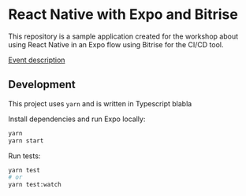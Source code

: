 # React Native with Expo and Bitrise

This repository is a sample application created for the workshop about using React Native in an Expo flow using Bitrise for the CI/CD tool.

[Event description](https://benestudio.co/workshops/ci-cd-workshop-react-native-automated-tests/)

## Development

This project uses `yarn` and is written in Typescript blabla

Install dependencies and run Expo locally:
```bash
yarn
yarn start
```

Run tests:
```bash
yarn test
# or
yarn test:watch
```
